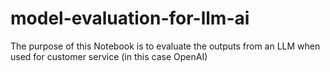 # model-evaluation-for-llm-ai
The purpose of this Notebook is to evaluate the outputs from an LLM when used for customer service (in this case OpenAI)
